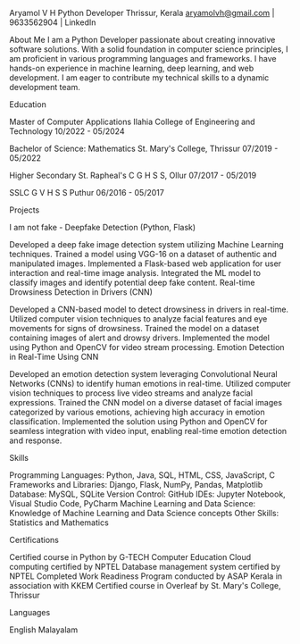 Aryamol V H
Python Developer
Thrissur, Kerala
aryamolvh@gmail.com | 9633562904 | LinkedIn

About Me
I am a Python Developer passionate about creating innovative software solutions. With a solid foundation in computer science principles, I am proficient in
various programming languages and frameworks. I have hands-on experience in machine learning, deep learning, and web development. I am eager to contribute 
my technical skills to a dynamic development team.

Education

Master of Computer Applications
Ilahia College of Engineering and Technology
10/2022 - 05/2024

Bachelor of Science: Mathematics
St. Mary's College, Thrissur
07/2019 - 05/2022

Higher Secondary
St. Rapheal's C G H S S, Ollur
07/2017 - 05/2019

SSLC
G V H S S Puthur
06/2016 - 05/2017

Projects

I am not fake - Deepfake Detection (Python, Flask)

Developed a deep fake image detection system utilizing Machine Learning techniques.
Trained a model using VGG-16 on a dataset of authentic and manipulated images.
Implemented a Flask-based web application for user interaction and real-time image analysis.
Integrated the ML model to classify images and identify potential deep fake content.
Real-time Drowsiness Detection in Drivers (CNN)

Developed a CNN-based model to detect drowsiness in drivers in real-time.
Utilized computer vision techniques to analyze facial features and eye movements for signs of drowsiness.
Trained the model on a dataset containing images of alert and drowsy drivers.
Implemented the model using Python and OpenCV for video stream processing.
Emotion Detection in Real-Time Using CNN

Developed an emotion detection system leveraging Convolutional Neural Networks (CNNs) to identify human emotions in real-time.
Utilized computer vision techniques to process live video streams and analyze facial expressions.
Trained the CNN model on a diverse dataset of facial images categorized by various emotions, achieving high accuracy in emotion classification.
Implemented the solution using Python and OpenCV for seamless integration with video input, enabling real-time emotion detection and response.

Skills

Programming Languages: Python, Java, SQL, HTML, CSS, JavaScript, C
Frameworks and Libraries: Django, Flask, NumPy, Pandas, Matplotlib
Database: MySQL, SQLite
Version Control: GitHub
IDEs: Jupyter Notebook, Visual Studio Code, PyCharm
Machine Learning and Data Science: Knowledge of Machine Learning and Data Science concepts
Other Skills: Statistics and Mathematics

Certifications

Certified course in Python by G-TECH Computer Education
Cloud computing certified by NPTEL
Database management system certified by NPTEL
Completed Work Readiness Program conducted by ASAP Kerala in association with KKEM
Certified course in Overleaf by St. Mary's College, Thrissur

Languages

English
Malayalam
